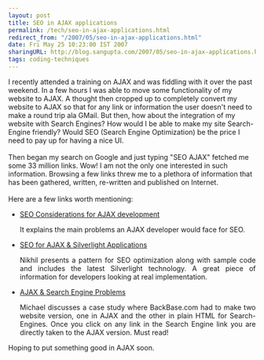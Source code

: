 ```yaml
---
layout: post
title: SEO in AJAX applications
permalink: /tech/seo-in-ajax-applications.html
redirect_from: "/2007/05/seo-in-ajax-applications.html"
date: Fri May 25 10:23:00 IST 2007
sharingURL: http://blog.sangupta.com/2007/05/seo-in-ajax-applications.html
tags: coding-techniques
---
```


I recently attended a training on AJAX and was fiddling with it over the past weekend. In a few hours I was able to move some functionality of my website to AJAX. A thought then cropped up to completely convert my website to AJAX so that for any link or information the user doesn't need to make a round trip ala GMail. But then, how about the integration of my website with Search Engines? How would I be able to make my site Search-Engine friendly? Would SEO (Search Engine Optimization) be the price I need to pay up for having a nice UI.
<br>
<br>Then began my search on Google and just typing "SEO AJAX" fetched me some 33 million links. Wow! I am not the only one interested in such information. Browsing a few links threw me to a plethora of information that has been gathered, written, re-written and published on Internet.
<br>
<br>Here are a few links worth mentioning:
<br>
<ul>
    <li><a href="http://seoblog.intrapromote.com/2006/05/seo_considerati.html">SEO Considerations for AJAX development<br></a><p align="justify">It explains the main problems an AJAX developer would face for SEO.<a href="http://seoblog.intrapromote.com/2006/05/seo_considerati.html"><br></a></p></li>
</ul>
<ul>
    <li><a href="http://www.nikhilk.net/Entry.aspx?id=163">SEO for AJAX &amp; Silverlight Applications<br></a><p align="justify">Nikhil presents a pattern for SEO optimization along with sample code and includes the latest Silverlight technology. A great piece of information for developers looking at real implementation.<a href="http://www.nikhilk.net/Entry.aspx?id=163"><br></a></p></li>
</ul>
<ul>
    <li><a href="http://weblogs.asp.net/mschwarz/archive/2005/08/06/421761.aspx">AJAX &amp; Search Engine Problems<br></a><p align="justify">Michael discusses a case study where BackBase.com had to make two website version, one in AJAX and the other in plain HTML for Search-Engines. Once you click on any link in the Search Engine link you are directly taken to the AJAX version. Must read!<a href="http://weblogs.asp.net/mschwarz/archive/2005/08/06/421761.aspx"><br></a></p></li>
</ul>Hoping to put something good in AJAX soon.
